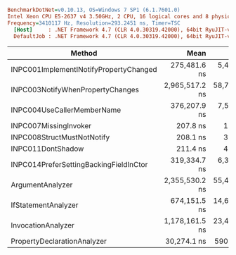 ``` ini

BenchmarkDotNet=v0.10.13, OS=Windows 7 SP1 (6.1.7601.0)
Intel Xeon CPU E5-2637 v4 3.50GHz, 2 CPU, 16 logical cores and 8 physical cores
Frequency=3410117 Hz, Resolution=293.2451 ns, Timer=TSC
  [Host]     : .NET Framework 4.7 (CLR 4.0.30319.42000), 64bit RyuJIT-v4.7.2558.0
  DefaultJob : .NET Framework 4.7 (CLR 4.0.30319.42000), 64bit RyuJIT-v4.7.2558.0


```
|                                 Method |           Mean |         Error |         StdDev |  Gen 0 |  Gen 1 | Allocated |
|--------------------------------------- |---------------:|--------------:|---------------:|-------:|-------:|----------:|
| INPC001ImplementINotifyPropertyChanged |   275,481.6 ns |  5,468.795 ns |  11,888.710 ns | 4.3945 |      - |   28748 B |
|       INPC003NotifyWhenPropertyChanges | 2,965,517.2 ns | 58,726.915 ns | 119,963.525 ns |      - |      - |   30262 B |
|             INPC004UseCallerMemberName |   376,207.9 ns |  7,505.416 ns |  11,001.342 ns |      - |      - |     540 B |
|                  INPC007MissingInvoker |       207.8 ns |      1.308 ns |       1.223 ns | 0.0699 |      - |     440 B |
|             INPC008StructMustNotNotify |       208.1 ns |      3.357 ns |       3.140 ns | 0.0699 |      - |     440 B |
|                      INPC011DontShadow |       211.4 ns |      4.096 ns |       4.207 ns | 0.0699 |      - |     440 B |
| INPC014PreferSettingBackingFieldInCtor |   319,334.7 ns |  6,329.080 ns |   9,076.978 ns |      - |      - |     444 B |
|                       ArgumentAnalyzer | 2,355,530.2 ns | 55,451.992 ns |  92,647.822 ns |      - |      - |    3200 B |
|                    IfStatementAnalyzer |   674,151.5 ns | 14,647.281 ns |  21,469.794 ns |      - |      - |     448 B |
|                     InvocationAnalyzer | 1,178,161.5 ns | 23,404.468 ns |  25,042.516 ns |      - |      - |    2320 B |
|            PropertyDeclarationAnalyzer |    30,274.1 ns |    590.690 ns |     632.032 ns | 0.7629 | 0.0610 |    4958 B |
